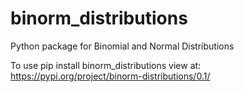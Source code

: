 # binorm_distributions
Python package for Binomial and Normal Distributions

To use pip install binorm_distributions
view at: https://pypi.org/project/binorm-distributions/0.1/
